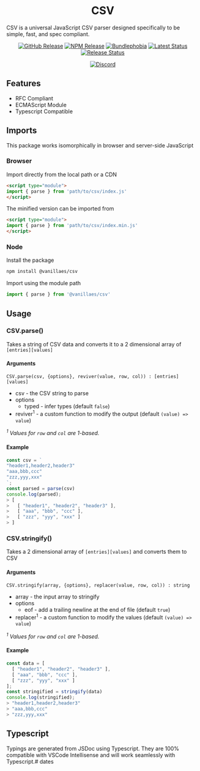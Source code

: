 <h1 align="center">CSV</h1>

CSV is a universal JavaScript CSV parser designed specifically to be simple, fast, and spec compliant.

<div align="center">
  <a href="https://github.com/vanillaes/csv/releases"><img src="https://badgen.net/github/tag/vanillaes/csv" alt="GitHub Release"></a>
  <a href="https://www.npmjs.com/package/@vanillaes/csv"><img src="https://badgen.net/npm/v/@vanillaes/csv" alt="NPM Release"></a>
  <a href="https://bundlephobia.com/result?p=@vanillaes/csv"><img src="https://badgen.net/bundlephobia/minzip/@vanillaes/csv" alt="Bundlephobia"></a>
  <a href="https://github.com/vanillaes/csv/actions"><img src="https://github.com/vanillaes/csv/workflows/Latest/badge.svg" alt="Latest Status"></a>
  <a href="https://github.com/vanillaes/csv/actions"><img src="https://github.com/vanillaes/csv/workflows/Release/badge.svg" alt="Release Status"></a>

  <a href="https://discord.gg/aSWYgtybzV"><img alt="Discord" src="https://img.shields.io/discord/723296249121603604?color=%23738ADB"></a>
</div>

## Features

- RFC Compliant
- ECMAScript Module
- Typescript Compatible

## Imports

This package works isomorphically in browser and server-side JavaScript

### Browser

Import directly from the local path or a CDN

```html
<script type="module">
import { parse } from 'path/to/csv/index.js'
</script>
```

The minified version can be imported from

```html
<script type="module">
import { parse } from 'path/to/csv/index.min.js'
</script>
```

### Node

Install the package

```sh
npm install @vanillaes/csv
```

Import using the module path

```javascript
import { parse } from '@vanillaes/csv'
```
## Usage

### CSV.parse()

Takes a string of CSV data and converts it to a 2 dimensional array of `[entries][values]`

#### Arguments

```CSV.parse(csv, {options}, reviver(value, row, col)) : [entries][values]```

- csv - the CSV string to parse
- options
  - typed - infer types (default `false`)
- reviver<sup>1</sup> - a custom function to modify the output (default `(value) => value`)

*<sup>1</sup> Values for `row` and `col` are 1-based.*

#### Example

```javascript
const csv = `
"header1,header2,header3"
"aaa,bbb,ccc"
"zzz,yyy,xxx"
`;
const parsed = parse(csv)
console.log(parsed);
> [
>   [ "header1", "header2", "header3" ],
>   [ "aaa", "bbb", "ccc" ],
>   [ "zzz", "yyy", "xxx" ]
> ]
```

### CSV.stringify()

Takes a 2 dimensional array of `[entries][values]` and converts them to CSV

#### Arguments

```CSV.stringify(array, {options}, replacer(value, row, col)) : string```

- array - the input array to stringify
- options
  - eof - add a trailing newline at the end of file (default `true`)
- replacer<sup>1</sup> - a custom function to modify the values (default `(value) => value`)

*<sup>1</sup> Values for `row` and `col` are 1-based.*

#### Example

```javascript
const data = [
  [ "header1", "header2", "header3" ],
  [ "aaa", "bbb", "ccc" ],
  [ "zzz", "yyy", "xxx" ]
];
const stringified = stringify(data)
console.log(stringified);
> "header1,header2,header3"
> "aaa,bbb,ccc"
> "zzz,yyy,xxx"
```

## Typescript

Typings are generated from JSDoc using Typescript. They are 100% compatible with VSCode Intellisense and will work seamlessly with Typescript.# dates
